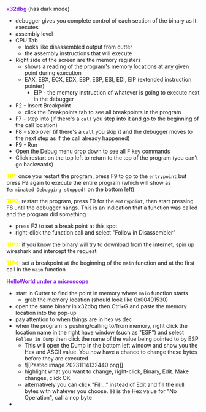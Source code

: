 <span style="color:blueviolet;font-weight:bold">x32dbg</span>
	(has dark mode)
- debugger gives you complete control of each section of the binary as it executes
- assembly level
- CPU Tab
	- looks like disassembled output from cutter
	- the assembly instructions that will execute
- Right side of the screen are the memory registers
	- shows a reading of the program's memory locations at any given point during execution
	- EAX, EBX, ECX, EDX, EBP, ESP, ESI, EDI, EIP (extended instruction pointer)
		- EIP - the memory instruction of whatever is going to execute next in the debugger
- F2 - Insert Breakpoint
	- click the Breakpoints tab to see all breakpoints in the program
- F7 - step into (if there's a `call` you step into it and go to the beginning of the call location)
- F8 - step over (if there's a `call` you skip it and the debugger moves to the next step as if the call already happened)
- F9 - Run
- Open the Debug menu drop down to see all F key commands
- Click restart on the top left to return to the top of the program (you can't go backwards)

<span style="color:yellow;font-weight:bold">TIP:</span> once you restart the program, press F9 to go to the `entrypoint` but press F9 again to execute the entire program (which will show as `Terminated Debugging stopped!` on the bottom left)

<span style="color:yellow;font-weight:bold">TIP2:</span> restart the program, press F9 for the `entrypoint`, then start pressing F8 until the debugger hangs.  This is an indication that a function was called and the program did something
 - press F2 to set a break point at this spot
 - right-click the function call and select "Follow in Disassembler"

<span style="color:yellow;font-weight:bold">TIP3:</span> if you know the binary will try to download from the internet, spin up wireshark and intercept the request

<span style="color:yellow;font-weight:bold">TIP4:</span> set a breakpoint at the beginning of the `main` function and at the first call in the `main` function

<span style="color:blueviolet;font-weight:bold">HelloWorld under a microscope</span>
- start in Cutter to find the point in memory where `main` function starts
	- grab the memory location (should look like 0x00401530)
- open the same binary in x32dbg then Ctrl+G and paste the memory location into the pop-up
- pay attention to when things are in hex vs dec
- when the program is pushing/calling to/from memory, right click the location name in the right have window (such as "ESP") and select `Follow in Dump` then click the name of the value being pointed to by ESP
	- This will open the Dump in the bottom left window and show you the Hex and ASCII value.  You now have a chance to change these bytes before they are executed
	- ![[Pasted image 20231114132440.png]]
	- highlight what you want to change, right-click, Binary, Edit.  Make changes, click OK
	- alternatively you can click "Fill..." instead of Edit and fill the null bytes with whatever you choose.  `90` is the Hex value for "No Operation", call a nop byte
- 